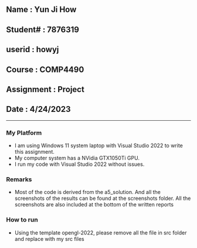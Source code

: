 ## Name : Yun Ji How
## Student# : 7876319
## userid : howyj
## Course : COMP4490
## Assignment : Project
## Date : 4/24/2023
---
### My Platform
- I am using Windows 11 system laptop with Visual Studio 2022 to write this assignment.
- My computer system has a NVidia GTX1050Ti GPU.
- I run my code with Visual Studio 2022 without issues.

### Remarks
- Most of the code is derived from the a5_solution. And all the screenshots of the results can be found at the screenshots folder. All the screenshots are also included at the bottom of the written reports

### How to run
- Using the template opengl-2022, please remove all the file in src folder and replace with my src files
